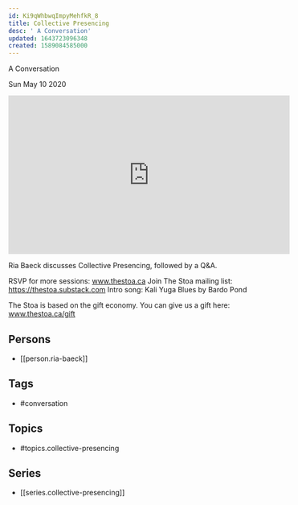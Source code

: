 ```yaml
---
id: Ki9qWhbwqImpyMehfkR_8
title: Collective Presencing
desc: ' A Conversation'
updated: 1643723096348
created: 1589084585000
---
```



 A Conversation

Sun May 10 2020

<iframe width="560" height="315" src="https://www.youtube.com/embed/--Rlej0iayg" title="Collective Presencing: A Conversation w/ Ria Baeck" frameborder="0" allow="accelerometer; autoplay; clipboard-write; encrypted-media; gyroscope; picture-in-picture" allowfullscreen ></iframe>

Ria Baeck discusses Collective Presencing, followed by a Q&A.

RSVP for more sessions: www.thestoa.ca
Join The Stoa mailing list: https://thestoa.substack.com
Intro song: Kali Yuga Blues by Bardo Pond

The Stoa is based on the gift economy. You can give us a gift here: www.thestoa.ca/gift

## Persons

- [[person.ria-baeck]]

## Tags

- #conversation

## Topics

- #topics.collective-presencing

## Series

- [[series.collective-presencing]]

